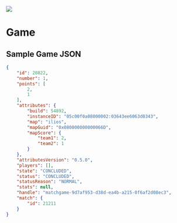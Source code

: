 
<img src="https://bnetcmsus-a.akamaihd.net/cms/page_media/rq/RQTO5OFDOFO11551381261494.jpg">

# Game

## Sample Game JSON
```json
{
    "id": 20822,
    "number": 1,
    "points": [
        2,
        1
    ],
    "attributes": {
        "build": 54892,
        "instanceID": "05c00f0a08000002:03643ee6063d0343",
        "map": "ilios",
        "mapGuid": "0x080000000000066D",
        "mapScore": {
            "team1": 2,
            "team2": 1
        }
    },
    "attributesVersion": "0.5.0",
    "players": [],
    "state": "CONCLUDED",
    "status": "CONCLUDED",
    "statusReason": "NORMAL",
    "stats": null,
    "handle": "matchgame-9d7af953-d38d-ea4b-a215-0f6af2d08ec3",
    "match": {
        "id": 21211
    }
}
```